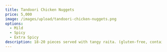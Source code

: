 ```yaml
---
title: Tandoori Chicken Nuggets
price: 5,000
image: /images/upload/tandoori-chicken-nuggets.png
options:
  - Mild
  - Spicy
  - Extra Spicy
description: 18-20 pieces served with tangy raita. (gluten-free, contains dairy)
---
```

